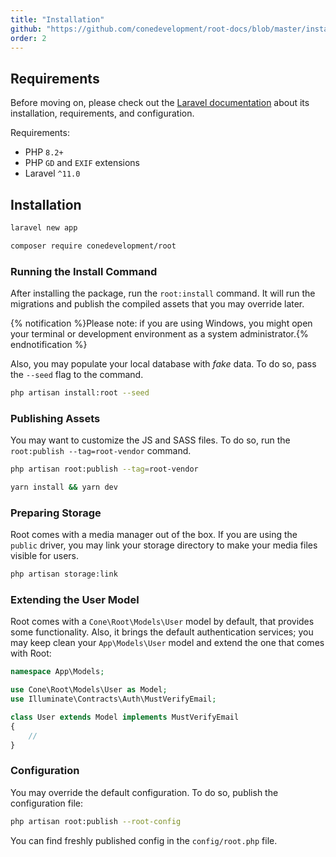 ```yaml
---
title: "Installation"
github: "https://github.com/conedevelopment/root-docs/blob/master/installation.md"
order: 2
---
```


## Requirements

Before moving on, please check out the [Laravel documentation](https://laravel.com/docs/master/installation) about its installation, requirements, and configuration.

Requirements:

- PHP `8.2+`
- PHP `GD` and `EXIF` extensions
- Laravel `^11.0`

## Installation

```sh
laravel new app

composer require conedevelopment/root
```

### Running the Install Command

After installing the package, run the `root:install` command. It will run the migrations and publish the compiled assets that you may override later.

{% notification %}Please note: if you are using Windows, you might open your terminal or development environment as a system administrator.{% endnotification %}

Also, you may populate your local database with _fake_ data. To do so, pass the `--seed` flag to the command.

```sh
php artisan install:root --seed
```

### Publishing Assets

You may want to customize the JS and SASS files. To do so, run the `root:publish --tag=root-vendor` command.

```sh
php artisan root:publish --tag=root-vendor

yarn install && yarn dev
```

### Preparing Storage

Root comes with a media manager out of the box. If you are using the `public` driver, you may link your storage directory to make your media files visible for users.

```sh
php artisan storage:link
```

### Extending the User Model

Root comes with a `Cone\Root\Models\User` model by default, that provides some functionality. Also, it brings the default authentication services; you may keep clean your `App\Models\User` model and extend the one that comes with Root:

```php
namespace App\Models;

use Cone\Root\Models\User as Model;
use Illuminate\Contracts\Auth\MustVerifyEmail;

class User extends Model implements MustVerifyEmail
{
    //
}
```

### Configuration

You may override the default configuration. To do so, publish the configuration file:

```sh
php artisan root:publish --root-config
```

You can find freshly published config in the `config/root.php` file.
